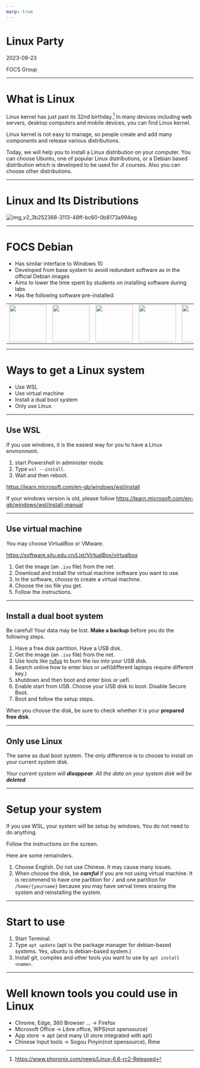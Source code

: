 ```yaml
---
marp: true
---
```

# **Linux Party**

2023-09-23

FOCS Group

---

# What is Linux

Linux kernel has just past its 32nd birthday.[^1] In many devices including web servers, desktop computers and mobile devices, you can find Linux kernel.

Linux kernel is not easy to manage, so people create and add many components and release various distributions.

Today, we will help you to install a Linux distribution on your computer. You can choose Ubuntu, one of popular Linux distributions, or a Debian based distribution which is developed to be used for JI courses. Also you can choose other distributions.

---

# Linux and Its Distributions

![img_v2_3b252368-3113-48ff-bc60-0b8173a994eg](https://github.com/Bunyod-Suvonov/linuxParty/assets/109164894/08978295-2f54-4b81-a447-498db65b899d)

---

# FOCS Debian

- Has similar interface to Windows 10
- Developed from base system to avoid redundant software as in the official Debian images
- Aims to lower the time spent by students on installing software during labs
- Has the following software pre-installed:

<table style="display: block; margin: 0 auto;"><tr>
<td>
<img   height="100" src="https://github.com/Bunyod-Suvonov/linuxParty/assets/109164894/c02ddb98-80e8-4d07-a80a-a68c84349761" >
</td>
<td>
<img  height="100" src="https://github.com/Bunyod-Suvonov/linuxParty/assets/109164894/69f0b790-4c42-4b7e-b979-f4d6bf509e43">
</td>
<td>
<img  height="100" src="https://github.com/Bunyod-Suvonov/linuxParty/assets/109164894/0d4d48e3-065a-46e4-88bf-0a92c6376004">
</td>
<td>
<img height="100" src="https://github.com/Bunyod-Suvonov/linuxParty/assets/109164894/54ce2410-b9c4-48b2-b46e-1e0c6dd3728b">
</td>
<td>
<img  height="100" src="https://github.com/Bunyod-Suvonov/linuxParty/assets/109164894/84f54de9-6904-4157-8647-880f234d61dc">
</td>
</tr></table> 

---

# Ways to get a Linux system

- Use WSL
- Use virtual machine 
- Install a dual boot system
- Only use Linux

---
## Use WSL

If you use windows, it is the easiest way for you to have a Linux environment.
1. start Powershell in administer mode.
2. Type `wsl --install`.
3. Wait and then reboot.

https://learn.microsoft.com/en-gb/windows/wsl/install

If your windows version is old, please follow https://learn.microsoft.com/en-gb/windows/wsl/install-manual

---
## Use virtual machine 
You may choose VirtualBox or VMware.

https://software.sjtu.edu.cn/List/VirtualBox/virtualbox

1. Get the image (an `.iso` file) from the net.
2. Download and install the virtual machine software you want to use.
3. In the software, choose to create a virtual machine.
4. Choose the iso file you get.
5. Follow the instructions.
---
## Install a dual boot system

Be careful! Your data may be lost. **Make a backup** before you do the following steps.

1. Have a free disk partition. Have a USB disk.
2. Get the image (an `.iso` file) from the net.
3. Use tools like [rufus](https://rufus.ie/en/) to burn the iso into your USB disk.
4. Search online how to enter bios or uefi(different laptops require different key.) 
5. shutdown and then boot and enter bios or uefi.
6. Enable start from USB. Choose your USB disk to boot. Disable Secure Boot.
7. Boot and follow the setup steps.

When you choose the disk, be sure to check whether it is your **prepared free disk**.

---
## Only use Linux

The same as dual boot system. The only difference is to choose to install on your current system disk. 

*Your current system will **disappear**. All the data on your system disk will be **deleted**.*

---

# Setup your system

If you use WSL, your system will be setup by windows. You do not need to do anything.

Follow the instructions on the screen.

Here are some remainders.
1. Choose English. Do not use Chinese. It may cause many issues.
2. When choose the disk, be ***careful*** if you are not using virtual machine. It is recommend to have one partition for `/` and one partition for `/home/{yourname}` because you may have serval times erasing the system and reinstalling the system. 
---
# Start to use

1. Start Terminal.
2. Type `apt update` (apt is the package manager for debian-based systems. Yes, ubuntu is debian-based system.)
3. Install git, compiles and other tools you want to use by `apt install <name>`.

---
# Well known tools you could use in Linux
- Chrome, Edge, 360 Browser ... -> Firefox
- Microsoft Office -> Libre office, WPS(not opensource)
- App store -> apt (and many UI store integrated with apt)
- Chinese Input tools -> Sogou Pinyin(not opensource), Rime

[^1]: https://www.phoronix.com/news/Linux-6.6-rc2-Released
